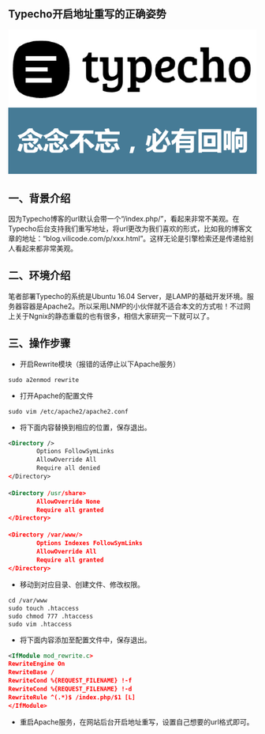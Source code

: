 ## Typecho开启地址重写的正确姿势

![Cover](Typecho开启地址重写的正确姿势/Cover.png)

<!-- more-->

## 一、背景介绍

因为Typecho博客的url默认会带一个“/index.php/”，看起来非常不美观。在Typecho后台支持我们重写地址，将url更改为我们喜欢的形式，比如我的博客文章的地址：“blog.vilicode.com/p/xxx.html”。这样无论是引擎检索还是传递给别人看起来都非常美观。

## 二、环境介绍

笔者部署Typecho的系统是Ubuntu 16.04 Server，是LAMP的基础开发环境。服务器容器是Apache2。所以采用LNMP的小伙伴就不适合本文的方式啦！不过网上关于Ngnix的静态重载的也有很多，相信大家研究一下就可以了。

## 三、操作步骤

- 开启Rewrite模块（报错的话停止以下Apache服务）

```shell
sudo a2enmod rewrite
```

- 打开Apache的配置文件

```shell
sudo vim /etc/apache2/apache2.conf
```

- 将下面内容替换到相应的位置，保存退出。

```xml
<Directory />
        Options FollowSymLinks
        AllowOverride All
        Require all denied
</Directory>

<Directory /usr/share>
        AllowOverride None
        Require all granted
</Directory>

<Directory /var/www/>
        Options Indexes FollowSymLinks
        AllowOverride All
        Require all granted
</Directory>
```

- 移动到对应目录、创建文件、修改权限。

```shell
cd /var/www
sudo touch .htaccess
sudo chmod 777 .htaccess
sudo vim .htaccess
```

- 将下面内容添加至配置文件中，保存退出。

```xml
<IfModule mod_rewrite.c>
RewriteEngine On
RewriteBase /
RewriteCond %{REQUEST_FILENAME} !-f
RewriteCond %{REQUEST_FILENAME} !-d
RewriteRule ^(.*)$ /index.php/$1 [L]
</IfModule>
```

- 重启Apache服务，在网站后台开启地址重写，设置自己想要的url格式即可。

